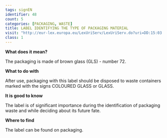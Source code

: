 ```yaml
---
tags: signEN
identifier: 48
count: 5
categories: [PACKAGING, WASTE]
title: LABEL IDENTIFYING THE TYPE OF PACKAGING MATERIAL
visit: "http://eur-lex.europa.eu/LexUriServ/LexUriServ.do?uri=DD:15:03:31997D0129:PL:PDF"
class: 1
---
```

**What does it mean?**

The packaging is made of brown glass (GLS) - number 72.

**What to do with**

After use, packaging with this label should be disposed to waste containers marked with the signs COLOURED GLASS or GLASS.

**It is good to know**

The label is of significant importance during the identification of packaging waste and while deciding about its future fate.

**Where to find**

The label can be found on packaging.